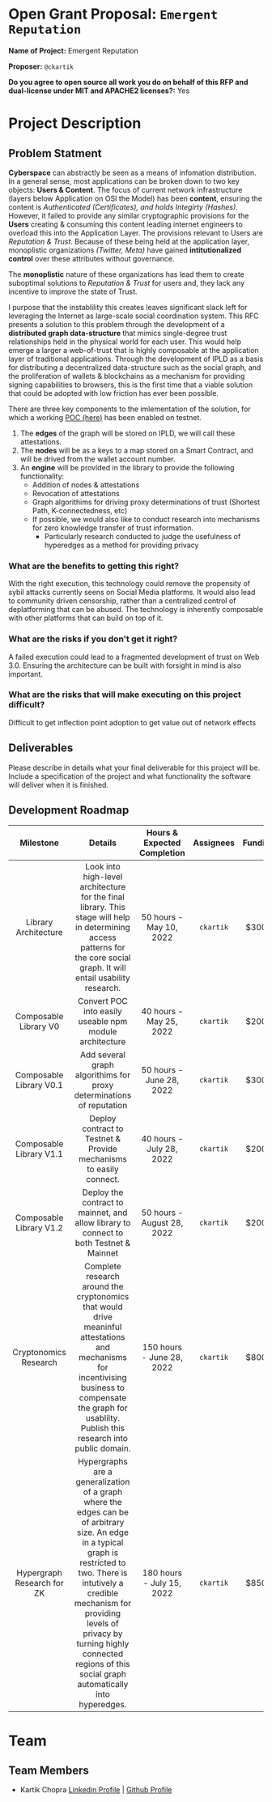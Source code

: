 # Open Grant Proposal: `Emergent Reputation`

**Name of Project:** Emergent Reputation

**Proposer:** `@ckartik`

**Do you agree to open source all work you do on behalf of this RFP and dual-license under MIT and APACHE2 licenses?:** Yes

# Project Description

## Problem Statment
**Cyberspace** can abstractly be seen as a means of infomation distribution.
In a general sense, most applications can be broken down to two key objects: 
**Users & Content**. The focus of current network infrastructure (layers below Application on OSI the Model)
 has been **content**, ensuring the content is _Authenticated (Certificates),
and holds Integirty (Hashes)_. However, it failed to provide any similar cryptographic provisions for the **Users** 
creating & consuming this content leading internet engineers to overload this into the Application Layer.
The provisions relevant to Users are _Reputation & Trust_. Because of these being held at the application layer, 
monoplistic organizations _(Twitter, Meta)_ have gained **intitutionalized control** over these attributes without governance.

The **monoplistic** nature of these organizations has lead them to create suboptimal solutions to _Reputation & Trust_ for users
and, they lack any incentive to improve the state of Trust.


I purpose that the instablility this creates leaves significant slack left for leveraging the Internet as large-scale social coordination system.
This RFC presents a solution to this problem through the development of a **distributed graph data-structure** that mimics
single-degree trust relationships held in the physical world for each user. This would help emerge a larger a web-of-trust that is highly composable
at the application layer of traditional applications. Through the development of IPLD as a basis for distributing a decentralized data-structure
such as the social graph, and the proliferation of wallets & blockchains as a mechanism for providing signing capabilities to browsers, this 
is the first time that a viable solution that could be adopted with low friction has ever been possible.

There are three key components to the imlementation of the solution, for which a working [POC (here)](https://github.com/ckartik/Emergent-Reputation) has been enabled on testnet.
1. The **edges** of the graph will be stored on IPLD, we will call these attestations.
2. The **nodes** will be as a keys to a map stored on a Smart Contract, and will be drived from the wallet account number.
3. An **engine** will be provided in the library to provide the following functionality:
    - Addition of nodes & attestations
    - Revocation of attestations
    - Graph algorithims for driving proxy determinations of trust (Shortest Path, K-connectedness, etc)
    - If possible, we would also like to conduct research into mechanisms for zero knowledge transfer of trust information.
        - Particularly research conducted to judge the usefulness of hyperedges as a method for providing privacy


### What are the benefits to getting this right?
With the right execution, this technology could remove the propensity of sybil attacks currently seens on Social Media platforms.
It would also lead to community driven censorship, rather than a centralized control of deplatforming that can be abused.
The technology is inherently composable with other platforms that can build on top of it.
### What are the risks if you don't get it right?
A failed execution could lead to a fragmented development of trust on Web 3.0. Ensuring the architecture can be built with forsight
in mind is also important.
### What are the risks that will make executing on this project difficult?
Difficult to get inflection point adoption to get value out of network effects

## Deliverables

Please describe in details what your final deliverable for this project will be. Include a specification of the project and what functionality the software will deliver when it is finished.

## Development Roadmap


|                          Milestone                           |                           Details                            | Hours & Expected Completion |         Assignees          | Funding | 
| :----------------------------------------------------------: | :----------------------------------------------------------: | :---: | :------------------------: | :-----: |
|                   Library Architecture                   | Look into high-level architecture for the final library. This stage will help in determining access patterns for the core social graph. It will entail usability research.|  50 hours - May 10, 2022 |       `ckartik`        |  $3000  |
|                       Composable Library V0                   |       Convert POC into easily useable npm module architecture    |  40 hours - May 25, 2022  | `ckartik` |  $2000  |
|                       Composable Library V0.1                 |       Add several graph algorithims for proxy determinations of reputation   |  50 hours - June 28, 2022 | `ckartik` |  $3000  |
|                       Composable Library V1.1                 |       Deploy contract to Testnet & Provide mechanisms to easily connect.    |  40 hours - July 28, 2022  | `ckartik` |  $2000  |
|                       Composable Library V1.2                 |       Deploy the contract to mainnet, and allow library to connect to both Testnet & Mainnet    |  50 hours - August 28, 2022   | `ckartik` |  $2000  |
|                     Cryptonomics Research                    | Complete research around the cryptonomics that would drive meaninful attestations and mechanisms for incentivising business to compensate the graph for usablilty. Publish this research into public domain. |  150 hours - June 28, 2022    |       `ckartik`        |  $8000  |
|                Hypergraph Research for ZK                | Hypergraphs are a generalization of a graph where the edges can be of arbitrary size. An edge in a typical graph is restricted to two. There is intutively a credible mechanism for providing levels of privacy by turning highly connected regions of this social graph automatically into hyperedges. |  180 hours - July 15, 2022   | `ckartik`|  $8500  |


# Team

## Team Members

- Kartik Chopra [Linkedin Profile](https://www.linkedin.com/in/mathbiz/) | [Github Profile](https://github.com/ckartik)


<!-- ## Value
TODO: @ckartik

This section should be 1-3 paragraphs long.



## Total Budget Requested

Sum up the total requested budget across all milestones, and include that figure here. Also, please include a budget breakdown to specify how you are planning to spend these funds.

## Maintenance and Upgrade Plans

Specify your team's long-term plans to maintain this software and upgrade it over time.

# Team

## Team Members

- Team Member 1 [profile]
- Team Member 2 [profile]
- Team Member 3 [profile]
- ...

## Team Website

Please link to your team's website here (make sure it's `https`)

## Relevant Experience

Please describe (in words) your team's relevant experience, and why you think you are the right team to build this project. You can cite your team's prior experience in similar domains, doing similar dev work, individual team members' backgrounds, etc.

## Team code repositories

Please provide links to your team's prior code repos for similar or related projects.

# Additional Information

Please include any additional information that you think would be useful in helping us to evaluate your proposal. -->
